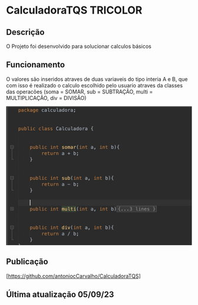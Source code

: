 # CalculadoraTQS TRICOLOR

## Descrição
O Projeto foi desenvolvido para solucionar calculos básicos 

## Funcionamento
O valores são inseridos atraves de duas variaveis do tipo interia A e B, que com isso é realizado o calculo escolhido pelo usuario atraves da classes das operacões (soma = SOMAR, sub = SUBTRAÇÃO, multi = MULTIPLICAÇÃO, div = DIVISÃO)


![Funcionamento](print.jpeg)

## Publicação
[https://github.com/antoniocCarvalho/CalculadoraTQS]

## Última atualização 05/09/23
